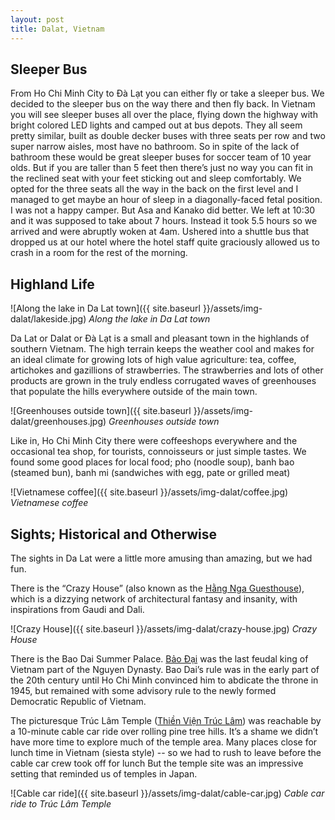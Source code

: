 ```yaml
---
layout: post
title: Dalat, Vietnam
---
```



## Sleeper Bus
From Ho Chi Minh City to Đà Lạt you can either fly or take a sleeper bus. We
decided to the sleeper bus on the way there and then fly back. In Vietnam you
will see sleeper buses all over the place, flying down the highway with bright
colored LED lights and camped out at bus depots. They all seem pretty similar,
built as double decker buses with three seats per row and two super narrow
aisles, most have no bathroom. So in spite of the lack of bathroom these would
be great sleeper buses for soccer team of 10 year olds. But if you are taller
than 5 feet then there’s just no way you can fit in the reclined seat with your
feet sticking out and sleep comfortably. We opted for the three seats all the
way in the back on the first level and I managed to get maybe an hour of sleep
in a diagonally-faced fetal position. I was not a happy camper. But Asa and
Kanako did better. We left at 10:30 and it was supposed to take about 7 hours.
Instead it took 5.5 hours so we arrived and were abruptly woken at 4am. Ushered
into a shuttle bus that dropped us at our hotel where the hotel staff quite
graciously allowed us to crash in a room for the rest of the morning.

## Highland Life

![Along the lake in Da Lat town]({{ site.baseurl }}/assets/img-dalat/lakeside.jpg)
*Along the lake in Da Lat town*

Da Lat or Dalat or Đà Lạt is a small and pleasant town in the highlands of
southern Vietnam. The high terrain keeps the weather cool and makes for an ideal
climate for growing lots of high value agriculture: tea, coffee, artichokes and
gazillions of strawberries. The strawberries and lots of other products are
grown in the truly endless corrugated waves of greenhouses that populate the
hills everywhere outside of the main town.

![Greenhouses outside town]({{ site.baseurl }}/assets/img-dalat/greenhouses.jpg)
*Greenhouses outside town*

Like in, Ho Chi Minh City there were coffeeshops everywhere and the occasional
tea shop, for tourists, connoisseurs or just simple tastes. We found some good
places for local food; pho (noodle soup), banh bao (steamed bun), banh mi
(sandwiches with egg, pate or grilled meat)

![Vietnamese coffee]({{ site.baseurl }}/assets/img-dalat/coffee.jpg)
*Vietnamese coffee*

## Sights; Historical and Otherwise
The sights in Da Lat were a little more amusing than amazing, but we had fun.

There is the “Crazy House” (also known as the [Hằng Nga Guesthouse](https://www.wikiwand.com/en/Hang_Nga_guesthouse)), which is a dizzying network of architectural fantasy and insanity, with inspirations from Gaudi and Dali.

![Crazy House]({{ site.baseurl }}/assets/img-dalat/crazy-house.jpg)
*Crazy House*

There is the Bao Dai Summer Palace. [Bảo Đại](https://www.wikiwand.com/en/B%E1%BA%A3o_%C4%90%E1%BA%A1i) was the last feudal king of Vietnam part of the Nguyen Dynasty.  Bao Dai’s rule was in the early part of the 20th century until Ho Chi Minh convinced him to abdicate the throne in 1945, but remained with some advisory rule to the newly formed Democratic Republic of Vietnam.

The picturesque Trúc Lâm Temple ([Thiền Viện Trúc Lâm](https://www.wikiwand.com/en/Tr%C3%BAc_L%C3%A2m_Temple)) was reachable by a 10-minute cable car ride over rolling pine tree hills. It’s a shame we didn’t have more time to explore much of the temple area.
Many places close for lunch time in Vietnam (siesta style) -- so we had to rush to leave before the cable car crew took off for lunch
But the temple site was an impressive setting that reminded us of temples in Japan.

![Cable car ride]({{ site.baseurl }}/assets/img-dalat/cable-car.jpg)
*Cable car ride to Trúc Lâm Temple*
